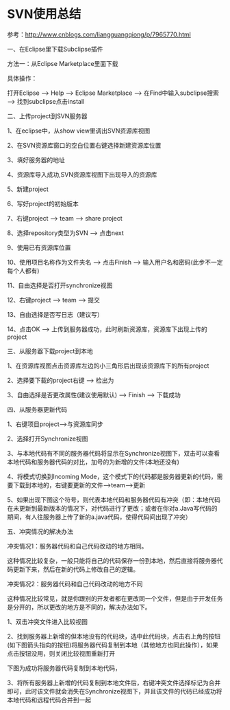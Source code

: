 # SVN使用总结

参考：<http://www.cnblogs.com/liangguangqiong/p/7965770.html>

一、在Eclipse里下载Subclipse插件

方法一：从Eclipse Marketplace里面下载

具体操作：

打开Eclipse --> Help --> Eclipse Marketplace --> 在Find中输入subclipse搜索 --> 找到subclipse点击install

二、上传project到SVN服务器

1、在eclipse中，从show view里调出SVN资源库视图

2、在SVN资源库窗口的空白位置右键选择新建资源库位置

3、填好服务器的地址

4、资源库导入成功,SVN资源库视图下出现导入的资源库

5、新建project

6、写好project的初始版本

7、右键project --> team --> share project

8、选择repository类型为SVN --> 点击next

9、使用已有资源库位置

10、使用项目名称作为文件夹名 --> 点击Finish --> 输入用户名和密码(此步不一定每个人都有)

11、自由选择是否打开synchronize视图

12、右键project --> team --> 提交

13、自由选择是否写日志（建议写）

14、点击OK --> 上传到服务器成功，此时刷新资源库，资源库下出现上传的project

三、从服务器下载project到本地

1、在资源库视图点击资源库左边的小三角形后出现该资源库下的所有project

2、选择要下载的project右键 --> 检出为

3、自由选择是否更改属性(建议使用默认) --> Finish --> 下载成功

四、从服务器更新代码

1、右键项目project-->与资源库同步

2、选择打开Synchronize视图

3、与本地代码有不同的服务器代码将显示在Synchronize视图下，双击可以查看本地代码和服务器代码的对比，加号的为新增的文件(本地还没有)

4、将模式切换到Incoming Mode，这个模式下的代码都是服务器更新的代码，需要下载到本地的，右键要更新的文件-->team-->更新

5、如果出现下图这个符号，则代表本地代码和服务器代码有冲突（即：本地代码在未更新到最新版本的情况下，对代码进行了更改；或者在你对a.Java写代码的期间，有人往服务器上传了新的a.java代码，使得代码间出现了冲突）

五、冲突情况的解决办法

冲突情况1：服务器代码和自己代码改动的地方相同。

这种情况比较复杂，一般只能将自己的代码保存一份到本地，然后直接将服务器代码更新下来，然后在新的代码上修改自己的逻辑。

冲突情况2：服务器代码和自己代码改动的地方不同

这种情况比较常见，就是你跟别的开发者都在更改同一个文件，但是由于开发任务是分开的，所以更改的地方是不同的，解决办法如下。

1、双击冲突文件进入比较视图

2、找到服务器上新增的但本地没有的代码块，选中此代码块，点击右上角的按钮(如下图箭头指向的按钮)将服务器代码复制到本地（其他地方也同此操作），如果点击按钮没用，则关闭比较视图重新打开

下图为成功将服务器代码复制到本地代码，

3、将所有服务器上新增的代码复制到本地文件后，右键冲突文件选择标记为合并即可，此时该文件就会消失在Synchronize视图下，并且该文件的代码已经成功将本地代码和远程代码合并到一起